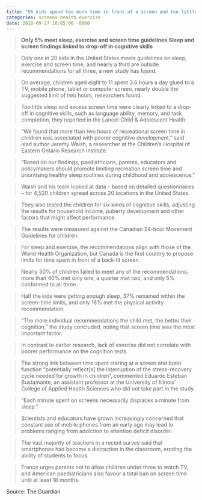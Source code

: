 ```yaml
---
title: "US kids spend too much time in front of a screen and too little asleep, study finds"
categories: screens health exercise
date: 2018-09-27 10:05:00 -0000
---
```

> **Only 5% meet sleep, exercise and screen time guidelines**
> **Sleep and screen findings linked to drop-off in cognitive skills**

> Only one in 20 kids in the United States meets guidelines on sleep, exercise and screen time, and nearly a third are outside recommendations for all three, a new study has found.

> On average, children aged eight to 11 spent 3.6 hours a day glued to a TV, mobile phone, tablet or computer screen, nearly double the suggested limit of two hours, researchers found.

> Too little sleep and excess screen time were clearly linked to a drop-off in cognitive skills, such as language ability, memory, and task completion, they reported in the Lancet Child & Adolescent Health.

> “We found that more than two hours of recreational screen time in children was associated with poorer cognitive development,” said lead author Jeremy Walsh, a researcher at the Children’s Hospital of Eastern Ontario Research Institute.

> “Based on our findings, paediatricians, parents, educators and policymakers should promote limiting recreation screen time and prioritising healthy sleep routines during childhood and adolescence.”

> Walsh and his team looked at data – based on detailed questionnaires – for 4,520 children spread across 20 locations in the United States.

> They also tested the children for six kinds of cognitive skills, adjusting the results for household income, puberty development and other factors that might affect performance.

> The results were measured against the Canadian 24-hour Movement Guidelines for children.

> For sleep and exercise, the recommendations align with those of the World Health Organization, but Canada is the first country to propose limits for time spent in front of a back-lit screen.

> Nearly 30% of children failed to meet any of the recommendations, more than 40% met only one, a quarter met two, and only 5% conformed to all three.

> Half the kids were getting enough sleep, 37% remained within the screen-time limits, and only 18% met the physical activity recommendation.

> “The more individual recommendations the child met, the better their cognition,” the study concluded, noting that screen time was the most important factor.

> In contrast to earlier research, lack of exercise did not correlate with poorer performance on the cognition tests.

> The strong link between time spent staring at a screen and brain function “potentially reflect[s] the interruption of the stress-recovery cycle needed for growth in children”, commented Eduardo Esteban Bustamante, an assistant professor at the University of Illinois’ College of Applied Health Sciences who did not take part in the study.

> “Each minute spent on screens necessarily displaces a minute from sleep.”

> Scientists and educators have grown increasingly concerned that constant use of mobile phones from an early age may lead to problems ranging from addiction to attention deficit disorder.

> The vast majority of teachers in a recent survey said that smartphones had become a distraction in the classroom, eroding the ability of students to focus.

> France urges parents not to allow children under three to watch TV, and American paediatricians also favour a total ban on screen time until at least 18 months.

Source: The Guardian
